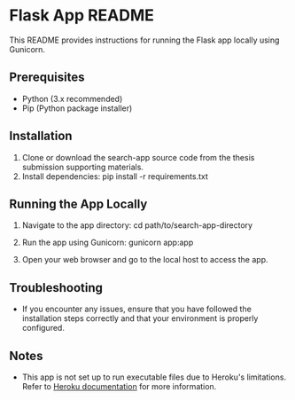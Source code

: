 # Flask App README

This README provides instructions for running the Flask app locally using Gunicorn.

## Prerequisites

- Python (3.x recommended)
- Pip (Python package installer)

## Installation

1. Clone or download the search-app source code from the thesis submission supporting materials.
2. Install dependencies:
pip install -r requirements.txt

## Running the App Locally

1. Navigate to the app directory:
cd path/to/search-app-directory

2. Run the app using Gunicorn:
gunicorn app:app

3. Open your web browser and go to the local host to access the app.

## Troubleshooting

- If you encounter any issues, ensure that you have followed the installation steps correctly and that your environment is properly configured.

## Notes

- This app is not set up to run executable files due to Heroku's limitations. Refer to [Heroku documentation](https://devcenter.heroku.com/articles/dynos#ephemeral-filesystem) for more information.




